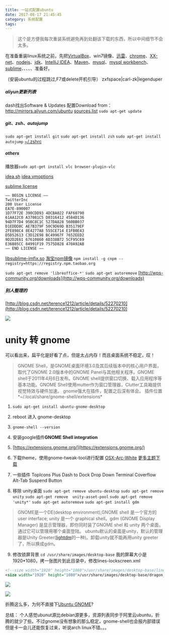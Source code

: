 ```yaml
---
title: 一站式配置ubuntu
date: 2017-08-17 21:45:45
category: 系统配置
tags:
---
```


>这个是方便我每次重装系统避免再到处翻该下载的东西，所以中间细节不会太多。

在准备重装linux系统之前，先把[VirtualBox](https://www.virtualbox.org/wiki/Downloads)、win7镜像、[迅雷](http://xl9.xunlei.com/)、[chrome](https://www.google.com/chrome/browser/desktop/index.html)、[XX-net](https://github.com/XX-net/XX-Net)、[nodejs](https://nodejs.org/en/download/)、[jdk](http://www.oracle.com/technetwork/java/javase/downloads/jdk8-downloads-2133151.html)、[IntelliJ IDEA](https://www.jetbrains.com/idea/)、[Maven](https://maven.apache.org/)、[mysql](https://dev.mysql.com/downloads/mysql/)、[mysql workbench](https://dev.mysql.com/downloads/workbench/)、[sublime](https://www.sublimetext.com/3)、[]()、[]()、[]()、[]()、[]()准备好。

（安装ubuntu的过程跳过,F7或delete开机引导）
zxfspace|carl-zk|legenduper

##### aliyun更新列表
dash找出Software & Updates 配置Download from： http://mirrors.aliyun.com/ubuntu
[sources.list](/blog/2017/08/17/%E4%B8%80%E7%AB%99%E5%BC%8F%E9%85%8D%E7%BD%AEubuntu/sources.list)
`sudo apt-get update`
##### git、zsh、autojump
`sudo apt-get install git`
`sudo apt-get install zsh`
`sudo apt-get install autojump`
[~/.zshrc](/blog/2017/08/17/%E4%B8%80%E7%AB%99%E5%BC%8F%E9%85%8D%E7%BD%AEubuntu/zshrc.txt)

##### others
播放器`sudo apt-get install vlc browser-plugin-vlc`

[idea.sh](/blog/2017/08/17/%E4%B8%80%E7%AB%99%E5%BC%8F%E9%85%8D%E7%BD%AEubuntu/idea.sh.txt)
[idea.vmoptions](/blog/2017/08/17/%E4%B8%80%E7%AB%99%E5%BC%8F%E9%85%8D%E7%BD%AEubuntu/idea.vmoptions.txt)

[sublime license](http://appnee.com/sublime-text-3-universal-license-keys-collection-for-win-mac-linux/)
```
—– BEGIN LICENSE —–
TwitterInc
200 User License
EA7E-890007
1D77F72E 390CDD93 4DCBA022 FAF60790
61AA12C0 A37081C5 D0316412 4584D136
94D7F7D4 95BC8C1C 527DA828 560BB037
D1EDDD8C AE7B379F 50C9D69D B35179EF
2FE898C4 8E4277A8 555CE714 E1FB0E43
D5D52613 C3D12E98 BC49967F 7652EED2
9D2D2E61 67610860 6D338B72 5CF95C69
E36B85CC 84991F19 7575D828 470A92AB
—— END LICENSE ——
```
[libsublime-imfix.so](/blog/2017/08/17/%E4%B8%80%E7%AB%99%E5%BC%8F%E9%85%8D%E7%BD%AEubuntu/libsublime-imfix.so)
[淘宝npm镜像](https://npm.taobao.org/)
`npm install -g cnpm --registry=https://registry.npm.taobao.org`

`sudo apt-get remove 'libreoffice-*'`
`sudo apt-get autoremove`
[http://wps-community.org/downloads](http://wps-community.org/downloads)

##### 别人整理的
[http://blog.csdn.net/terence1212/article/details/52270210](http://blog.csdn.net/terence1212/article/details/52270210)

![](/blog/2017/08/17/%E4%B8%80%E7%AB%99%E5%BC%8F%E9%85%8D%E7%BD%AEubuntu/Screenshot.png)

# unity 转 gnome
可以看出来，扁平化是好看了点，但是太占内存！而且桌面系统不稳定，叹！

>GNOME Shell，是GNOME桌面环境3.0及其后续版本中的核心用户界面，取代了GNOME 2.0版本中的GNOME Panel与其他相关程序。GNOME shell于2011年4月6日发布。GNOME shell提供窗口切换、载入应用程序等基本功能。GNOME Shell使用mutter作为窗口管理器，Clutter工具箱提供视觉特效与硬件加速。
>gnome强大在插件，配置之后深有体会。
>插件位置*~/.local/share/gnome-shell/extensions*

1. `sudo apt-get install ubuntu-gnome-desktop`
2. reboot 进入 gnome-desktop
3. `gnome-shell --version`
4. 安装google插件**GNOME Shell integration**
5. [https://extensions.gnome.org/](https://extensions.gnome.org/)
6. 下载theme，使用gnome-tweak-tool进行配置
[OSX-Arc-White](https://github.com/LinxGem33/OSX-Arc-White)
[更多主题下载](https://www.gnome-look.org)
7. 一些插件
TopIcons Plus
Dash to Dock
Drop Down Terminal
Coverflow Alt-Tab
Suspend Button

8. 移除 unity桌面
`sudo apt-get remove ubuntu-desktop`
`sudo apt-get remove unity`
`sudo apt-get remove  unity-asset-pool`
`sudo apt-get remove 'unity*'`
`sudo apt-get autoremove`
`sudo apt-get install gdm`
>GNOME是一个DE(desktop environment),GNOME shell 是一个官方的 user interface; unity 是一个 graphical shell。gdm (GNOME Display Manager) 是显示管理器，即你同时装了GNOME shel 和 unity 两个桌面，通过它可以管理用哪个桌面登陆。
>ubuntu默认的桌面是unity，默认的管理器是Unity Greeter([lightdm](https://en.wikipedia.org/wiki/LightDM)的一种)。卸载unity就不能再用unity greeter了，所以换成gdm。

9. 修改锁屏背景
`cd /usr/share/images/desktop-base`
我的屏幕大小是1920*1080，拷一张图片到此目录中，修改lines-lockscreen.xml

```xml
<!--size width="1920" height="1080">/usr/share/images/desktop-base/lines-lockscreen_1920x1080.svg</size-->
<size width="1920" height="1080">/usr/share/images/desktop-base/dragon_girl_forest_art_96504_1920x1080.jpg</size>
```
![](/blog/2017/08/17/%E4%B8%80%E7%AB%99%E5%BC%8F%E9%85%8D%E7%BD%AEubuntu/Screenshot3.jpg)


![](/blog/2017/08/17/%E4%B8%80%E7%AB%99%E5%BC%8F%E9%85%8D%E7%BD%AEubuntu/Screenshot2.png)

折腾这么多，为何不直接下[Ubuntu GNOME](https://ubuntugnome.org/download/)?

总结：
个人感觉ubunut源比debian源更多，资源列表同步于阿里云ubuntu，折腾的就少了些。不过gnome没有想象的那么稳定，gnome-shell也会报内部错误但是卡一会儿还能恢复过来，听说arch linux不错。。。



